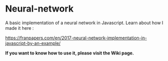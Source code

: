 # Neural-network
A basic implementation of a neural network in Javascript.
Learn about how I made it here : 

https://franpapers.com/en/2017-neural-network-implementation-in-javascript-by-an-example/

**If you want to know how to use it, please visit the Wiki page.**
